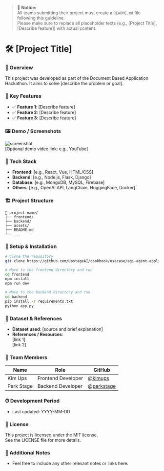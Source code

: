 > 📢 **Notice:**  
> All teams submitting their project must create a `README.md` file following this guideline.  
> Please make sure to replace all placeholder texts (e.g., [Project Title], [Describe feature]) with actual content.

# 🛠️ [Project Title]

### 📌 Overview
This project was developed as part of the Document Based Application Hackathon. It aims to solve [describe the problem or goal].

### 🚀 Key Features
- ✅ **Feature 1**: [Describe feature]
- ✅ **Feature 2**: [Describe feature]
- ✅ **Feature 3**: [Describe feature]

### 🖼️ Demo / Screenshots
![screenshot](./screenshot.png)  
[Optional demo video link: e.g., YouTube]

### 🧩 Tech Stack
- **Frontend**: [e.g., React, Vue, HTML/CSS]
- **Backend**: [e.g., Node.js, Flask, Django]
- **Database**: [e.g., MongoDB, MySQL, Firebase]
- **Others**: [e.g., OpenAI API, LangChain, HuggingFace, Docker]

### 🏗️ Project Structure
```
📁 project-name/
├── frontend/
├── backend/
├── assets/
├── README.md
└── ...
```

### 🔧 Setup & Installation

```bash
# Clone the repository
git clone https://github.com/UpstageAI/cookbook/usecase/agi-agent-application/[repo-name].git

# Move to the frontend directory and run
cd frontend
npm install
npm run dev

# Move to the backend directory and run
cd backend
pip install -r requirements.txt
python app.py
```

### 📁 Dataset & References
- **Dataset used**: [source and brief explanation]
- **References / Resources**:  
  [link 1]  
  [link 2]

### 🙌 Team Members

| Name        | Role               | GitHub                             |
|-------------|--------------------|------------------------------------|
| Kim Ups     | Frontend Developer | [@kimups](https://github.com/johndoe) |
| Park Stage  | Backend Developer  | [@parkstage](https://github.com/janedev) |

### ⏰ Development Period
- Last updated: YYYY-MM-DD

### 📄 License
This project is licensed under the [MIT license](https://opensource.org/licenses/MIT).  
See the LICENSE file for more details.

### 💬 Additional Notes
- Feel free to include any other relevant notes or links here.
